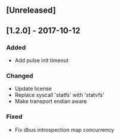 ## [Unreleased]

## [1.2.0] - 2017-10-12
### Added
- Add pulse init timeout

### Changed
- Update license
- Replace syscall 'statfs' with 'statvfs'
- Make transport endian aware

### Fixed
- Fix dbus introspection map concurrency
